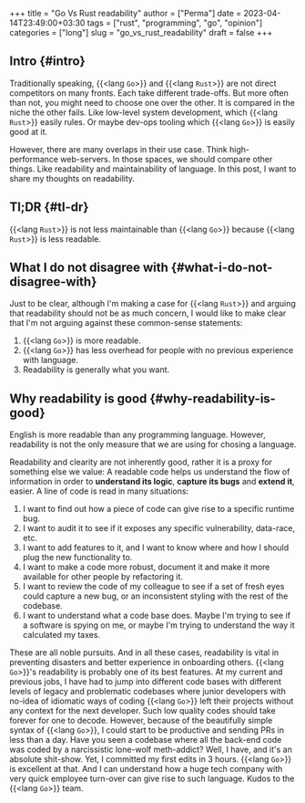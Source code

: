 +++
title = "Go Vs Rust readability"
author = ["Perma"]
date = 2023-04-14T23:49:00+03:30
tags = ["rust", "programming", "go", "opinion"]
categories = ["long"]
slug = "go_vs_rust_readability"
draft = false
+++

## Intro {#intro}

Traditionally speaking, {{<lang `Go`>}} and {{<lang `Rust`>}} are not direct competitors on many fronts. Each take different trade-offs. But more often than not, you might need to choose one over the other. It is compared in the niche the other fails. Like low-level system development, which {{<lang `Rust`>}} easily rules. Or maybe dev-ops tooling which {{<lang `Go`>}} is easily good at it.

However, there are many overlaps in their use case. Think high-performance web-servers. In those spaces, we should compare other things. Like readability and maintainability of language. In this post, I want to share my thoughts on readability.

## Tl;DR {#tl-dr}

{{<lang `Rust`>}} is not less maintainable than {{<lang `Go`>}} because {{<lang `Rust`>}} is less readable.

## What I do not disagree with {#what-i-do-not-disagree-with}

Just to be clear, although I'm making a case for {{<lang `Rust`>}} and arguing that readability should not be as much concern, I would like to make clear that I'm not arguing against these common-sense statements:

1. {{<lang `Go`>}} is more readable.
2. {{<lang `Go`>}} has less overhead for people with no previous experience with language.
3. Readability is generally what you want.

## Why readability is good {#why-readability-is-good}

English is more readable than any programming language. However, readability is not the only measure that we are using for chosing a language.

Readability and clearity are not inherently good, rather it is a proxy for something else we value: A readable code helps us understand the flow of information in order to **understand its logic**, **capture its bugs** and **extend it**, easier. A line of code is read in many situations:

1. I want to find out how a piece of code can give rise to a specific runtime bug.
2. I want to audit it to see if it exposes any specific vulnerability, data-race, etc.
3. I want to add features to it, and I want to know where and how I should plug the new functionality to.
4. I want to make a code more robust, document it and make it more available for other people by refactoring it.
5. I want to review the code of my colleague to see if a set of fresh eyes could capture a new bug, or an inconsistent styling with the rest of the codebase.
6. I want to understand what a code base does. Maybe I'm trying to see if a  software is spying on me, or maybe I'm trying to understand the way it calculated my taxes.

These are all noble pursuits. And in all these cases, readability is vital in preventing disasters and better experience in onboarding others.
{{<lang `Go`>}}'s readability is probably one of its best features. At my current and previous jobs, I have had to jump into different code bases with different levels of legacy and problematic codebases where junior developers with no-idea of idiomatic ways of coding {{<lang `Go`>}} left their projects without any context for the next developer.
Such low quality codes should take forever for one to decode. However, because of the beautifully simple syntax of {{<lang `Go`>}}, I could start to be productive and sending PRs in less than a day. Have you seen a codebase where all the back-end code was coded by a narcissistic lone-wolf meth-addict? Well, I have, and it's an absolute shit-show. Yet, I committed my first edits in 3 hours. {{<lang `Go`>}} is excellent at that. And I can understand how a huge tech company with very quick employee turn-over can give rise to such language. Kudos to the {{<lang `Go`>}} team.
